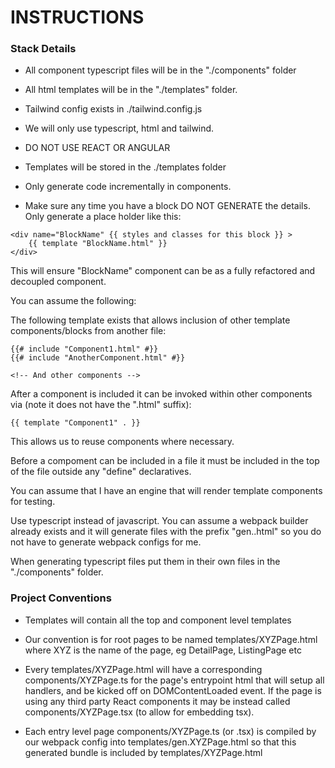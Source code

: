 
INSTRUCTIONS
============

### Stack Details

* All component typescript files will be in the "./components" folder

* All html templates will be in the "./templates" folder.

* Tailwind config exists in ./tailwind.config.js

* We will only use typescript, html and tailwind.   

* DO NOT USE REACT OR ANGULAR

* Templates will be stored in the ./templates folder

* Only generate code incrementally in components.

* Make sure any time you have a block DO NOT GENERATE the details. Only generate a place holder like this:

```
<div name="BlockName" {{ styles and classes for this block }} >
    {{ template "BlockName.html" }}
</div>
```

This will ensure "BlockName" component can be as a fully refactored and decoupled component.

You can assume the following:

The following template exists that allows inclusion of other template components/blocks from another file:

```
{{# include "Component1.html" #}}
{{# include "AnotherComponent.html" #}}

<!-- And other components -->

```

After a component is included it can be invoked within other components via (note it does not have the ".html" suffix):

```
{{ template "Component1" . }}
```

This allows us to reuse components where necessary.

Before a compoment can be included in a file it must be included in the top of the file outside any "define"
declaratives.

You can assume that I have an engine that will render template components for testing.

Use typescript instead of javascript.  You can assume a webpack builder already exists and it will generate files with the prefix "gen.<Component>.html" so you do not have to generate webpack configs for me.  

When generating typescript files put them in their own files in the "./components" folder.

### Project Conventions

* Templates will contain all the top and component level templates

* Our convention is for root pages to be named templates/XYZPage.html where XYZ is the name of the page, eg DetailPage,
  ListingPage etc

* Every templates/XYZPage.html will have a corresponding components/XYZPage.ts for the page's
  entrypoint html that will setup all handlers, and be kicked off on DOMContentLoaded event.   If the page is using any
  third party React components it may be instead called components/XYZPage.tsx (to allow for embedding tsx).

* Each entry level page components/XYZPage.ts (or .tsx) is compiled by our webpack config into
  templates/gen.XYZPage.html so that this generated bundle is included by templates/XYZPage.html

